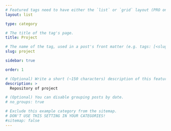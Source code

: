 ```yaml
---
# Featured tags need to have either the `list` or `grid` layout (PRO only).
layout: list

type: category

# The title of the tag's page.
title: Project

# The name of the tag, used in a post's front matter (e.g. tags: [<slug>]).
slug: project

sidebar: true

order: 1

# (Optional) Write a short (~150 characters) description of this featured tag.
description: >
  Repository of project

# (Optional) You can disable grouping posts by date.
# no_groups: true

# Exclude this example category from the sitemap.
# DON'T USE THIS SETTING IN YOUR CATEGORIES!
#sitemap: false
---
```

